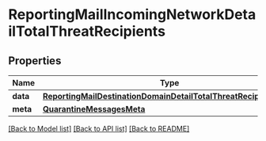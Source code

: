 # ReportingMailIncomingNetworkDetailTotalThreatRecipients

## Properties
Name | Type | Description | Notes
------------ | ------------- | ------------- | -------------
**data** | [**ReportingMailDestinationDomainDetailTotalThreatRecipientsData**](ReportingMailDestinationDomainDetailTotalThreatRecipientsData.md) |  | [optional] 
**meta** | [**QuarantineMessagesMeta**](QuarantineMessagesMeta.md) |  | [optional] 

[[Back to Model list]](../README.md#documentation-for-models) [[Back to API list]](../README.md#documentation-for-api-endpoints) [[Back to README]](../README.md)

